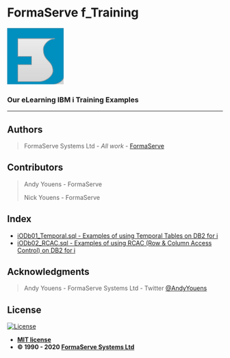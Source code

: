 # FormaServe f_Training
![FormaServe](/logo.png)

### Our eLearning IBM i Training Examples

***
## Authors

> FormaServe Systems Ltd - *All work* - [FormaServe](https://www.formaserve.co.uk)

## Contributors

> Andy Youens - FormaServe
>
> Nick Youens - FormaServe

## Index
* [iODb01_Temporal.sql - Examples of using Temporal Tables on DB2 for i](iODb01_Temporal.sql)
* [iODb02_RCAC.sql - Examples of using RCAC (Row & Column Access Control)  on DB2 for i](iODb02_RCAC.sql)

## Acknowledgments

> Andy Youens - FormaServe Systems Ltd - Twitter [@AndyYouens](https://twitter.com/AndyYouens)

## License

[![License](http://img.shields.io/:license-mit-blue.svg?style=flat-square)](http://badges.mit-license.org)

- **[MIT license](http://opensource.org/licenses/mit-license.php)**
- **© 1990 - 2020 [FormaServe Systems Ltd](https://www.formaserve.co.uk)**
